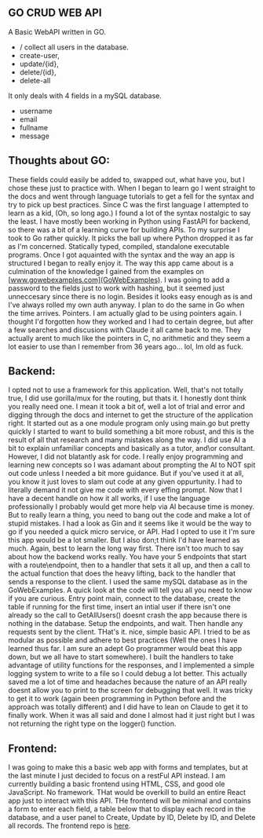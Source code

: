 ## GO CRUD WEB API


A Basic WebAPI written in GO. 

- / collect all users in the database.
- create-user, 
- update/{id}, 
- delete/{id}, 
- delete-all

It only deals with 4 fields in a mySQL database.

- username
- email
- fullname
- message

## Thoughts about GO:
These fields could easily be added to, swapped out, what have you, but I chose these just to practice with. When I began to learn go I went straight to the docs and went through language tutorials to get a fell for the syntax and try to pick up best practices. Since C was the first language I attempted to learn as a kid, (Oh, so long ago.) I found a lot of the syntax nostalgic to say the least. I have mostly been working in Python using FastAPI for backend, so there was a bit of a learning curve for building APIs. To my surprise I took to Go rather quickly. It picks the ball up where Python dropped it as far as I'm concerned. Statically typed, compiled, standalone executable programs. Once I got aquainted with the syntax and the way an app is structured I began to really enjoy it. The way this app came about is a culmination of the knowledge I gained from the examples on [www.gowebexamples.com](GoWebExamples). I was going to add a password to the fields just to work with hashing, but it seemed just unneccesary since there is no login. Besides it looks easy enough as is and I've always rolled my own auth anyway. I plan to do the same in Go when the time arrives. Pointers. I am actually glad to be using pointers again. I thought I'd forgotten how they worked and I had to certain degree, but after a few searches and discusions with Claude it all came back to me. They actually arent to much like the pointers in C, no arithmetic and they seem a lot easier to use than I remember from 36 years ago... lol, Im old as fuck. 

## Backend:
I opted not to use a framework for this application. Well, that's not totally true, I did use gorilla/mux for the routing, but thats it. I honestly dont think you really need one. I mean it took a bit of, well a lot of trial and error and digging through the docs and internet to get the structure of the application right. It started out as a one module program only using main.go but pretty quickly I started to want to build something a bit more robust, and this is the result of all that research and many mistakes along the way. I did use AI a bit to explain unfamiliar concepts and basically as a tutor, and\or consultant. However, I did not blatantly ask for code. I really enjoy programming and learning new concepts so I was adamant about prompting the AI to NOT spit out code unless I needed a bit more guidance. But if you've used it at all, you know it just loves to slam out code at any given oppurtunity. I had to literally demand it not give me code with every effing prompt. Now that I have a decent handle on how it all works, if I use the language professionally I probably would get more help via AI because time is money. But to really learn a thing, you need to bang out the code and make a lot of stupid mistakes. I had a look as Gin and it seems like it would be the way to go if you needed a quick micro service, or API. Had I opted to use it I'm sure this app would be a lot smaller. But I also don;t think I'd have learned as much. Again, best to learn the long way first.  There isn't too much to say about how the backend works really. You have your 5 endpoints that start with a route\endpoint, then to a handler that sets it all up, and then a call to the actual function that does the heavy lifting, back to the handler that sends a response to the client. I used the same mySQL database as in the GoWebExamples. A quick look at the code will tell you all you need to know if you are curious. Entry point main, connect to the database, create the table if running for the first time, insert an intial user if there isn't one already so the call to GetAllUsers() doesnt crash the app because there is nothing in the database. Setup the endpoints, and wait. Then handle any requests sent by the client. THat's it. nice, simple basic API. I tried to be as modular as possible and adhere to best practices (Well the ones I have learned thus far. I am sure an adept Go programmer would beat this app down, but we all have to start somewhere). I built the handlers to take advantage of utility functions for the responses, and I implemented a simple logging system to write to a file so I could debug a lot better. This actually saved me a lot of time and headaches because the nature of an API really doesnt allow you to print to the screen for debugging that well. It was tricky to get it to work (again been programming in Python before and the approach was totally different) and I did have to lean on Claude to get it to finally work. When it was all said and done I almost had it just right but I was not returning the right type on the logger() function. 

## Frontend:
I was going to make this a basic web app with forms and templates, but at the last minute I just decided to focus on a restFul API instead. I am currently building a basic frontend using HTML, CSS, and good ole JavaScript. No framework. THat would be overkill to build an entire React app just to interact with this API. THe frontend will be minimal and contains a form to enter each field, a table below that to display each record in the database, and a user panel to Create, Update by ID, Delete by ID, and Delete all records. The frontend repo is [here](https://github.com/ddcroft73/go-CRUD-frontend).

